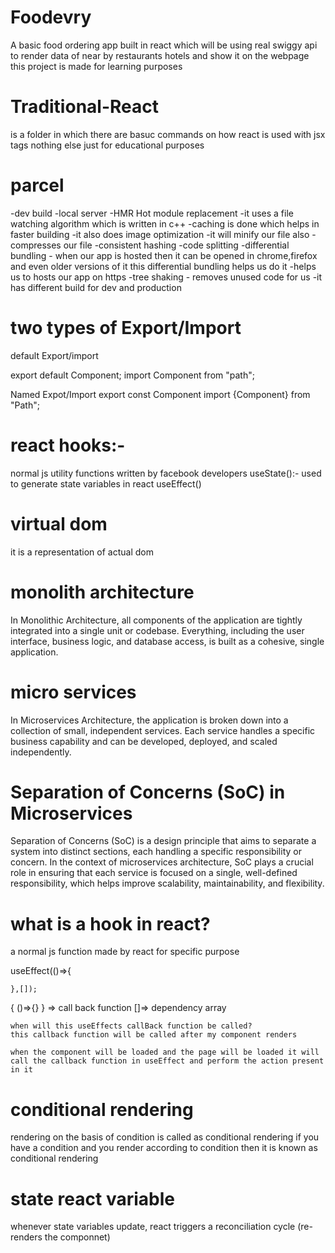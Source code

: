 # Foodevry
A basic food ordering app built in react which will be using real swiggy api to render data of near by restaurants hotels and show it on the webpage this project is made for learning purposes 


# Traditional-React

is a folder in which there are basuc commands on how react is used with jsx tags nothing else just for educational purposes


# parcel
-dev build
-local server
-HMR Hot module replacement
-it uses a file watching algorithm which is written in c++
-caching is done which helps in faster building
-it also does image optimization
-it will minify our file also 
-compresses our file
-consistent hashing
-code splitting
-differential bundling - when our app is hosted then it can be opened in chrome,firefox and even older versions of it this differential bundling helps us do it
-helps us to hosts our app on https
-tree shaking - removes unused code for us
-it has different build for dev and production


# two types of Export/Import 

default Export/import

export default Component;
import Component from "path";

Named Expot/Import 
export const Component
 import {Component} from "Path";


 # react hooks:-
 normal js utility functions written by facebook developers
 useState():- used to generate state variables in react
 useEffect()


# virtual dom 
 it is a representation of actual dom 


# monolith architecture
In Monolithic Architecture, all components of the application are tightly integrated into a single unit or codebase. Everything, including the user interface, business logic, and database access, is built as a cohesive, single application.

# micro services
In Microservices Architecture, the application is broken down into a collection of small, independent services. Each service handles a specific business capability and can be developed, deployed, and scaled independently.


# Separation of Concerns (SoC) in Microservices
Separation of Concerns (SoC) is a design principle that aims to separate a system into distinct sections, each handling a specific responsibility or concern. In the context of microservices architecture, SoC plays a crucial role in ensuring that each service is focused on a single, well-defined responsibility, which helps improve scalability, maintainability, and flexibility.


# what is a hook in react?
a normal js function made by react for specific purpose


 useEffect(()=>{
        
    },[]);

   { ()=>{} } => call back function
    []=> dependency array


    when will this useEffects callBack function be called?
    this callback function will be called after my component renders

    when the component will be loaded and the page will be loaded it will call the callback function in useEffect and perform the action present in it


 
 # conditional rendering

 rendering on the basis of condition is called as conditional rendering
if you have a condition and you render according to condition then it is known as conditional rendering


# state react variable
whenever state variables update, react triggers a reconciliation cycle (re-renders the componnet)